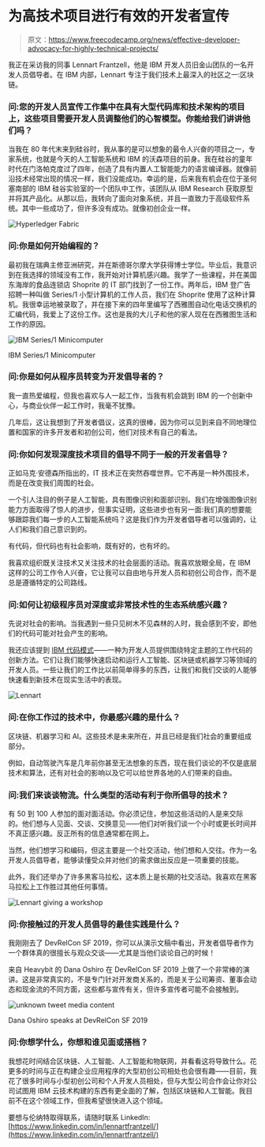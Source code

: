# 为高技术项目进行有效的开发者宣传

> 原文：<https://www.freecodecamp.org/news/effective-developer-advocacy-for-highly-technical-projects/>

我正在采访我的同事 Lennart Frantzell，他是 IBM 开发人员旧金山团队的一名开发人员倡导者。在 IBM 内部，Lennart 专注于我们技术上最深入的社区之一:区块链。

### 问:您的开发人员宣传工作集中在具有大型代码库和技术架构的项目上，这些项目需要开发人员调整他们的心智模型。你能给我们讲讲他们吗？

当我在 80 年代末来到硅谷时，我从事的是可以想象的最令人兴奋的项目之一，专家系统，也就是今天的人工智能系统和 IBM 的沃森项目的前身。我在硅谷的童年时代在门洛帕克度过了四年，创造了具有内置人工智能能力的语言编译器。就像前沿技术经常出现的情况一样，我们没能成功。幸运的是，后来我有机会在位于圣何塞南部的 IBM 硅谷实验室的一个团队中工作，该团队从 IBM Research 获取原型并将其产品化。从那以后，我转向了面向对象系统，并且一直致力于高级软件系统。其中一些成功了，但许多没有成功。就像初创企业一样。

![Hyperledger Fabric](img/9de40289fe03446f436464651cad6797.png)

### 问:你是如何开始编程的？

最初我在瑞典主修亚洲研究，并在斯德哥尔摩大学获得博士学位。毕业后，我意识到在我选择的领域没有工作，我开始对计算机感兴趣。我学了一些课程，并在美国东海岸的食品连锁店 Shoprite 的 IT 部门找到了一份工作。两年后，IBM 登广告招聘一种叫做 Series/1 小型计算机的工作人员，我们在 Shoprite 使用了这种计算机。我很幸运地被录取了，并在接下来的四年里编写了西雅图自动化电话交换机的汇编代码，我爱上了这份工作。这也是我的大儿子和他的家人现在在西雅图生活和工作的原因。

![IBM Series/1 Minicomputer](img/056d82b86b4bd6ba576a68d9e3a9b06f.png)

IBM Series/1 Minicomputer

### 问:你是如何从程序员转变为开发倡导者的？

我一直热爱编程，但我也喜欢与人一起工作，当我有机会跳到 IBM 的一个创新中心，与商业伙伴一起工作时，我毫不犹豫。

几年后，这让我想到了开发者倡议，这真的很棒，因为你可以见到来自不同地理位置和国家的许多开发者和初创公司，他们对技术有自己的看法。

### 问:你如何发现深度技术项目的倡导不同于一般的开发者倡导？

正如马克·安德森所指出的，IT 技术正在突然吞噬世界。它不再是一种外围技术，而是在改变我们周围的社会。

一个引人注目的例子是人工智能，具有图像识别和面部识别。我们在增强图像识别能力方面取得了惊人的进步，但事实证明，这些进步也有另一面:我们真的想要能够跟踪我们每一步的人工智能系统吗？这是我们作为开发者倡导者可以强调的，让人们和我们自己意识到的。

有代码，但代码也有社会影响，既有好的，也有坏的。

我喜欢组织既关注技术又关注技术的社会层面的活动。我喜欢放眼全局，在 IBM 这样的公司工作令人兴奋，它让我可以自由地与开发人员和初创公司合作，而不是总是遵循特定的公司路线。

### 问:如何让初级程序员对深度或非常技术性的生态系统感兴趣？

先说对社会的影响。当我遇到一些只见树木不见森林的人时，我会感到不安，即他们的代码可能对社会产生的影响。

我还应该提到 [IBM 代码模式](https://developer.ibm.com/patterns)——一种为开发人员提供围绕特定主题的工作代码的创新方法。它们让我们能够快速启动和运行人工智能、区块链或机器学习等领域的开发人员。一些让我们的工作比以前简单得多的东西，让我们和我们交谈的人能够快速看到新技术在现实生活中的表现。

![Lennart](img/fdddcdd8d59be28f60c22b1bbc20c902.png)

### 问:在你工作过的技术中，你最感兴趣的是什么？

区块链、机器学习和 AI。这些技术是未来所在，并且已经是我们社会的重要组成部分。

例如，自动驾驶汽车是几年前你甚至无法想象的东西，现在我们谈论的不仅是底层技术和算法，还有对社会的影响以及它可以给世界各地的人们带来的自由。

### 问:我们来谈谈物流。什么类型的活动有利于你所倡导的技术？

有 50 到 100 人参加的面对面活动。你必须记住，参加这些活动的人是来交际的。他们想与人见面、交谈、交换意见——他们对听我们谈一个小时或更长时间并不真正感兴趣。反正所有的信息通常都在网上。

当然，他们想学习和编码，但这主要是一个社交活动，他们想和人交往。作为一名开发人员倡导者，能够读懂受众并对他们的需求做出反应是一项重要的技能。

此外，我们还举办了许多黑客马拉松，这本质上是长期的社交活动。我喜欢在黑客马拉松上工作胜过其他任何事情。

![Lennart giving a workshop](img/fe969cb45f960b4d9a967137b844e4a8.png)

### 问:你接触过的开发人员倡导的最佳实践是什么？

我刚刚去了 DevRelCon SF 2019，你可以从演示文稿中看出，开发者倡导者作为一个群体真的很擅长与观众交谈——尤其是当他们谈论自己的时候！

来自 Heavybit 的 Dana Oshiro 在 DevRelCon SF 2019 上做了一个非常棒的演讲。这是非常真实的，不是专门针对开发商关系的，而是关于公司筹资、董事会动态和现金流的不同方面，这些都与宣传有关，但许多宣传者可能不会接触到。

![unknown tweet media content](img/62ac8f82e5ec4b18005b60f485cb9608.png)

Dana Oshiro speaks at DevRelCon SF 2019

### 问:你想学什么，你想和谁见面或搭档？

我想花时间结合区块链、人工智能、人工智能和物联网，并看看这将导致什么。花更多的时间与正在构建企业应用程序的大型初创公司相处也会很有趣——目前，我花了很多时间与小型初创公司和个人开发人员相处，但与大型公司合作会让你对公司试图用 IBM 云技术构建的东西有更全面的了解，包括区块链和人工智能。我目前不在这个领域工作，但我希望很快进入这个领域。

要想与伦纳特取得联系，请随时联系 LinkedIn:[https://www.linkedin.com/in/lennartfrantzell/](https://www.linkedin.com/in/lennartfrantzell/)